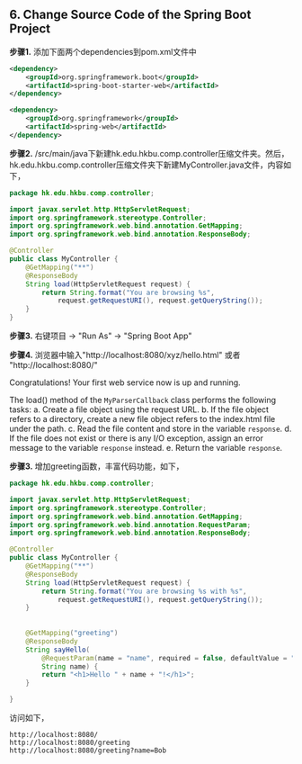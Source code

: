 ## 6. Change Source Code of the Spring Boot Project

**步骤1.** 添加下面两个dependencies到pom.xml文件中
```xml
<dependency>
    <groupId>org.springframework.boot</groupId>
    <artifactId>spring-boot-starter-web</artifactId>
</dependency>

<dependency>
    <groupId>org.springframework</groupId>
    <artifactId>spring-web</artifactId>
</dependency>
```


**步骤2.** /src/main/java下新建hk.edu.hkbu.comp.controller压缩文件夹。然后，hk.edu.hkbu.comp.controller压缩文件夹下新建MyController.java文件，内容如下，

```java
package hk.edu.hkbu.comp.controller;

import javax.servlet.http.HttpServletRequest;
import org.springframework.stereotype.Controller;
import org.springframework.web.bind.annotation.GetMapping;
import org.springframework.web.bind.annotation.ResponseBody;

@Controller
public class MyController {
    @GetMapping("**")
    @ResponseBody
    String load(HttpServletRequest request) {
        return String.format("You are browsing %s",
            request.getRequestURI(), request.getQueryString());
    }
}
```

**步骤3.** 右键项目 -> "Run As" -> "Spring Boot App"


**步骤4.** 浏览器中输入"http://localhost:8080/xyz/hello.html" 或者 "http://localhost:8080/"

Congratulations! Your first web service now is up and running.


The load() method of the `MyParserCallback` class performs the following tasks:
a. Create a file object using the request URL.
b. If the file object refers to a directory, create a new file object refers to the index.html file under the path.
c. Read the file content and store in the variable `response`.
d. If the file does not exist or there is any I/O exception, assign an error message to the variable `response` instead.
e. Return the variable `response`.


**步骤3.** 增加greeting函数，丰富代码功能，如下，
```java
package hk.edu.hkbu.comp.controller;

import javax.servlet.http.HttpServletRequest;
import org.springframework.stereotype.Controller;
import org.springframework.web.bind.annotation.GetMapping;
import org.springframework.web.bind.annotation.RequestParam;
import org.springframework.web.bind.annotation.ResponseBody;

@Controller
public class MyController {
    @GetMapping("**")
    @ResponseBody
    String load(HttpServletRequest request) {
        return String.format("You are browsing %s with %s",
            request.getRequestURI(), request.getQueryString());
    }
    
    
    @GetMapping("greeting")
    @ResponseBody
    String sayHello(
        @RequestParam(name = "name", required = false, defaultValue = "there") 
        String name) {
        return "<h1>Hello " + name + "!</h1>";
    }

}
```

访问如下，
```
http://localhost:8080/
http://localhost:8080/greeting
http://localhost:8080/greeting?name=Bob
```